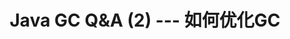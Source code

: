 ---
layout: post
title: Java GC Q&A (2) --- 如何优化GC
category: blog
description: 优化GC的目的何在？什么情况下需要优化GC？GC优化的基本过程和原则是什么？
---